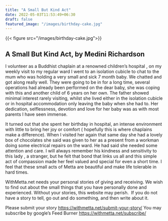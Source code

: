 ```yaml
---
title: "A Small But Kind Act"
date: 2022-05-03T11:53:49+06:30
draft: false
featured_image: "/images/birthday-cake.jpg"
---
```

{{< figure src="/images/birthday-cake.jpg">}}

## A Small But Kind Act, by Medini Richardson

I volunteer as a Buddhist chaplain at a renowned children’s hospital , on my weekly visit to my regular ward I went to an isolation cubicle to chat to the mum who was holding a very small and sick 7 month baby. We chatted and got along really well. They were going to be in for a long time, several operations had already been performed on the dear baby, she was coping with this and another child of 6 years on her own. The father showed minimal interest rarely visiting, whilst she lived either in the isolation cubicle or in hospital accommodation only leaving the baby when she had to. Her dedication, selflessness, devotion and love for her baby was as with most parents I have seen immense.

It turned out that she spent her birthday in hospital, an intense environment with little to bring her joy or comfort ( hopefully this is where chaplains make a difference). When I visited her again that same day she had a lovely box of chocolates she said was given to her as a present from a workman doing some electrical repairs on the ward. He had said she needed some attention and care. I will always remember his kindness and sensitivity to this lady , a stranger, but he felt that bond that links us all and this simple act of compassion made her feel valued and special for even a short time. I feel that these small acts of Metta are beautiful and make life tolerable in hard times.

WithMetta.net needs your personal stories of giving and receiving. We wish to find out about the small things that you have personally done and experienced. Without your stories, this website may perish.  If you do not have a story to tell, go out and do something, and then write about it.

Please submit your story https://withmetta.net/submit-your-story/
You may subscribe by google’s Feed Burner https://withmetta.net/subscribe/